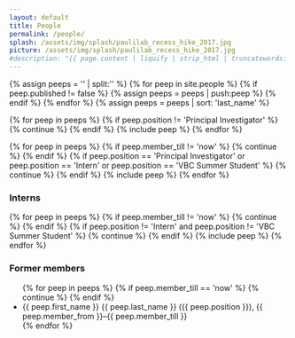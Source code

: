 ```yaml
---
layout: default
title: People
permalink: /people/
splash: /assets/img/splash/paulilab_recess_hike_2017.jpg
picture: /assets/img/splash/paulilab_recess_hike_2017.jpg
#description: "{{ page.content | liquify | strip_html | truncatewords: 15 }}"
---
```


{% assign peeps = '' | split:'' %}
{% for peep in site.people %}
{% if peep.published != false %}
{% assign peeps = peeps | push:peep %}
{% endif %}
{% endfor %}
{% assign peeps = peeps | sort: 'last_name' %}

<div class="peep-container">

{% for peep in peeps %}
 {% if peep.position != 'Principal Investigator' %}
   {% continue %}
 {% endif %}
 {% include peep %}
{% endfor %}

{% for peep in peeps %}
 {% if peep.member_till != 'now' %}
   {% continue %}
 {% endif %}
 {% if peep.position == 'Principal Investigator' or peep.position == 'Intern' or peep.position == 'VBC Summer Student' %}
   {% continue %}
 {% endif %}
 {% include peep %}
{% endfor %}

</div>

<h3>Interns</h3>

{% for peep in peeps %}
 {% if peep.member_till != 'now' %}
   {% continue %}
 {% endif %}
 {% if peep.position != 'Intern' and peep.position != 'VBC Summer Student' %}
   {% continue %}
 {% endif %}
 {% include peep %}
{% endfor %}

<h3>Former members</h3>

<ul>
{% for peep in peeps %}
 {% if peep.member_till == 'now' %}
  {% continue %}
 {% endif %}
  <li>{{ peep.first_name }} {{ peep.last_name }} ({{ peep.position }}), {{ peep.member_from }}&ndash;{{ peep.member_till }}</li>
{% endfor %}
</ul>
